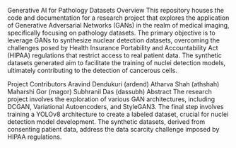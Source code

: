 Generative AI for Pathology Datasets
Overview
This repository houses the code and documentation for a research project that explores the application of Generative Adversarial Networks (GANs) in the realm of medical imaging, specifically focusing on pathology datasets. The primary objective is to leverage GANs to synthesize nuclear detection datasets, overcoming the challenges posed by Health Insurance Portability and Accountability Act (HIPAA) regulations that restrict access to real patient data. The synthetic datasets generated aim to facilitate the training of nuclei detection models, ultimately contributing to the detection of cancerous cells.

Project Contributors
Aravind Dendukuri (ardend)
Atharva Shah (athshah)
Maharshi Gor (magor)
Subhranil Das (dassubh)
Abstract
The research project involves the exploration of various GAN architectures, including DCGAN, Variational Autoencoders, and StyleGAN3. The final step involves training a YOLOv8 architecture to create a labeled dataset, crucial for nuclei detection model development. The synthetic datasets, derived from consenting patient data, address the data scarcity challenge imposed by HIPAA regulations.

